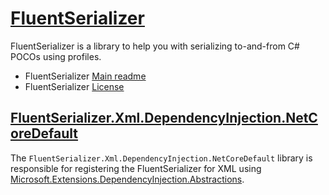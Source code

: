 ﻿# [FluentSerializer](https://github.com/Marvin-Brouwer/FluentSerializer#readme)

FluentSerializer is a library to help you with serializing to-and-from C# POCOs using profiles.

- FluentSerializer [Main readme](https://github.com/Marvin-Brouwer/FluentSerializer#readme)
- FluentSerializer [License](https://github.com/Marvin-Brouwer/FluentSerializer/blob/main/License.md#readme)

## [FluentSerializer.Xml.DependencyInjection.NetCoreDefault](https://github.com/Marvin-Brouwer/FluentSerializer/tree/main/src/FluentSerializer.Xml.DependencyInjection.NetCoreDefault#readme)

[DependencyInjectionNuget]: (https://www.nuget.org/packages/Microsoft.Extensions.DependencyInjection.Abstractions/)

The `FluentSerializer.Xml.DependencyInjection.NetCoreDefault` library is responsible for registering the FluentSerializer for XML using
[Microsoft.Extensions.DependencyInjection.Abstractions][DependencyInjectionNuget].
